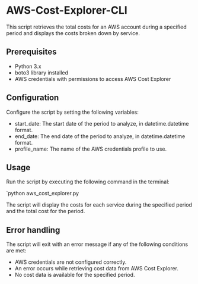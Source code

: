 # AWS-Cost-Explorer-CLI

This script retrieves the total costs for an AWS account during a specified period and displays the costs broken down by service.

## Prerequisites
* Python 3.x
* boto3 library installed
* AWS credentials with permissions to access AWS Cost Explorer

## Configuration
Configure the script by setting the following variables:

* start_date: The start date of the period to analyze, in datetime.datetime format.
* end_date: The end date of the period to analyze, in datetime.datetime format.
* profile_name: The name of the AWS credentials profile to use.

## Usage
Run the script by executing the following command in the terminal:

`python aws_cost_explorer.py

The script will display the costs for each service during the specified period and the total cost for the period.

## Error handling
The script will exit with an error message if any of the following conditions are met:

* AWS credentials are not configured correctly.
* An error occurs while retrieving cost data from AWS Cost Explorer.
* No cost data is available for the specified period.